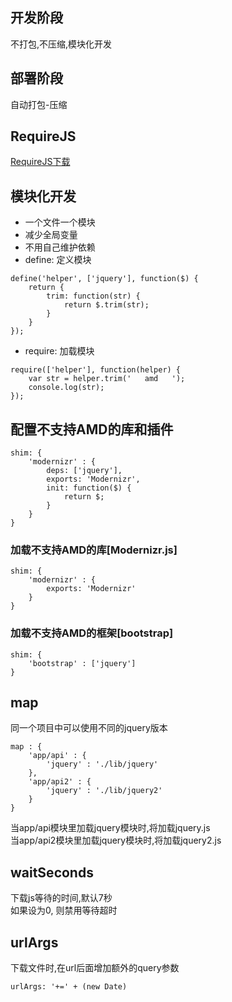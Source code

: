 ## 开发阶段
不打包,不压缩,模块化开发
## 部署阶段
自动打包-压缩
## RequireJS
[RequireJS下载](https://github.com/requirejs/requirejs)
## 模块化开发
* 一个文件一个模块
* 减少全局变量
* 不用自己维护依赖
* define: 定义模块
```
define('helper', ['jquery'], function($) {
	return {
		trim: function(str) {
			return $.trim(str);
		}
	}
});
```
* require: 加载模块
```
require(['helper'], function(helper) {
	var str = helper.trim('   amd   ');
	console.log(str);
});
```
## 配置不支持AMD的库和插件
```
shim: {
	'modernizr' : {
		deps: ['jquery'],
		exports: 'Modernizr',
		init: function($) {
			return $;
		}
	}
}
```
### 加载不支持AMD的库[Modernizr.js]
```
shim: {
	'modernizr' : {
		exports: 'Modernizr'
	}
}
```
### 加载不支持AMD的框架[bootstrap]
```
shim: {
	'bootstrap' : ['jquery']
}
```
## map
同一个项目中可以使用不同的jquery版本
```
map : {
	'app/api' : {
		'jquery' : './lib/jquery'
	},
	'app/api2' : {
		'jquery' : './lib/jquery2'
	}
}
```
当app/api模块里加载jquery模块时,将加载jquery.js  
当app/api2模块里加载jquery模块时,将加载jquery2.js  
## waitSeconds
下载js等待的时间,默认7秒  
如果设为0, 则禁用等待超时  
## urlArgs
下载文件时,在url后面增加额外的query参数
```
urlArgs: '+=' + (new Date)
```
## 


































